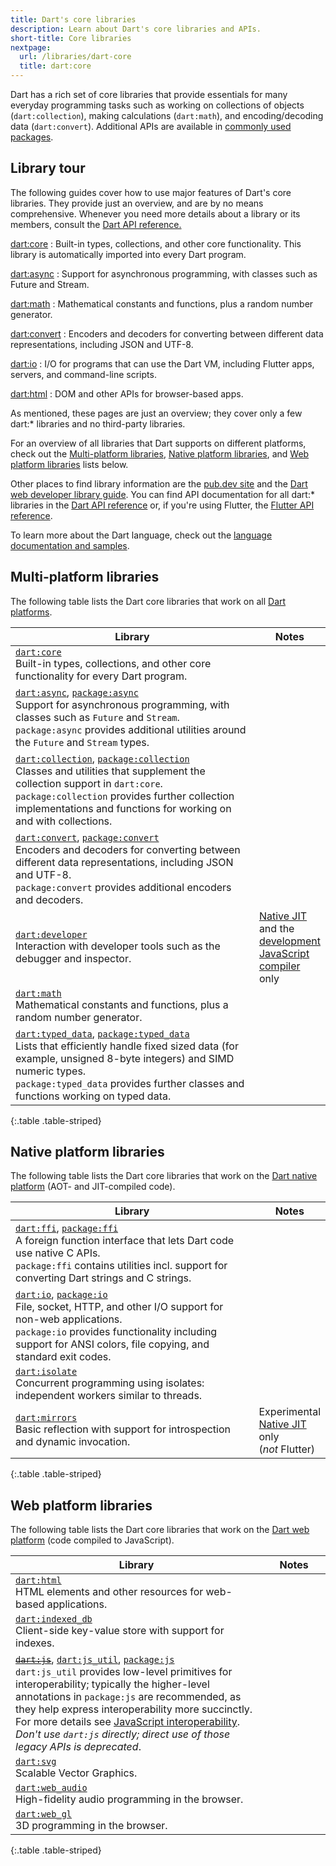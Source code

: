 ```yaml
---
title: Dart's core libraries
description: Learn about Dart's core libraries and APIs.
short-title: Core libraries
nextpage:
  url: /libraries/dart-core
  title: dart:core
---
```


<style>
  th:first-child {
    width: 80%;
  }
</style>

Dart has a rich set of core libraries that provide essentials for many everyday
programming tasks such as 
working on collections of objects (`dart:collection`), 
making calculations (`dart:math`), 
and encoding/decoding data (`dart:convert`). 
Additional APIs are available in
[commonly used packages](/resources/useful-packages).

## Library tour

The following guides cover how to use major features of Dart's core libraries.
They provide just an overview, and are by no means comprehensive.
Whenever you need more details about a library or its members,
consult the [Dart API reference.][Dart API]

[dart:core](/libraries/dart-core)
: Built-in types, collections, and other core functionality.
  This library is automatically imported into every Dart program.

[dart:async](/libraries/dart-async)
: Support for asynchronous programming, with classes such as Future and Stream.

[dart:math](/libraries/dart-math)
: Mathematical constants and functions, plus a random number generator.

[dart:convert](/libraries/dart-convert)
: Encoders and decoders for converting between different data representations,
  including JSON and UTF-8.

[dart:io](/libraries/dart-io)
: I/O for programs that can use the Dart VM,
  including Flutter apps, servers, and command-line scripts.

[dart:html](/libraries/dart-html)
: DOM and other APIs for browser-based apps.


As mentioned, these pages are just an overview;
they cover only a few dart:* libraries
and no third-party libraries.

For an overview of all libraries that Dart supports on different platforms,
check out the [Multi-platform libraries](#multi-platform-libraries),
[Native platform libraries](#native-platform-libraries), and
[Web platform libraries](#web-platform-libraries) lists below.

Other places to find library information are the
[pub.dev site]({{site.pub}}) and the
[Dart web developer library guide][webdev libraries].
You can find API documentation for all dart:* libraries in the
[Dart API reference][Dart API] or, if you're using Flutter,
the [Flutter API reference][api-flutter].

To learn more about the Dart language,
check out the [language documentation and samples](/language).

[Dart API]: {{site.dart-api}}/{{site.sdkInfo.channel}}
[webdev libraries]: /web/libraries
[api-flutter]: {{site.flutter-api}}

## Multi-platform libraries

The following table lists the Dart core libraries that work on all
[Dart platforms](/overview#platform).

| Library                                       | Notes                         |
|-----------------------------------------------|-------------------------------|
| [`dart:core`][dart-core]<br>Built-in types, collections, and other core functionality for every Dart program. | |
| [`dart:async`][dart-async], [`package:async`][package-async]<br>Support for asynchronous programming, with classes such as `Future` and `Stream`.<br>`package:async` provides additional utilities around the `Future` and `Stream` types. | |
| [`dart:collection`][dart-collection], [`package:collection`][package-collection]<br>Classes and utilities that supplement the collection support in `dart:core`.<br>`package:collection` provides further collection implementations and functions for working on and with collections. | |
| [`dart:convert`][dart-convert], [`package:convert`][package-convert]<br>Encoders and decoders for converting between different data representations, including JSON and UTF-8.<br>`package:convert` provides additional encoders and decoders. ||
| [`dart:developer`][dart-developer]<br>Interaction with developer tools such as the debugger and inspector. | [Native JIT][jit] and the [development JavaScript compiler][] only |
| [`dart:math`][dart-math]<br>Mathematical constants and functions, plus a random number generator. | |
| [`dart:typed_data`][dart-typed_data], [`package:typed_data`][package-typed_data]<br>Lists that efficiently handle fixed sized data (for example, unsigned 8-byte integers) and SIMD numeric types.<br>`package:typed_data` provides further classes and functions working on typed data. | |

{:.table .table-striped}

## Native platform libraries

The following table lists the Dart core libraries that work on the
[Dart native platform](/overview#native-platform) (AOT- and JIT-compiled code).

| Library                                       | Notes                         |
|-----------------------------------------------|-------------------------------|
| [`dart:ffi`][dart-ffi], [`package:ffi`][package-ffi]<br>A foreign function interface that lets Dart code use native C APIs.<br>`package:ffi` contains utilities incl. support for converting Dart strings and C strings. | |
| [`dart:io`][dart-io], [`package:io`][package-io]<br>File, socket, HTTP, and other I/O support for non-web applications.<br>`package:io` provides functionality including support for ANSI colors, file copying, and standard exit codes. | |
| [`dart:isolate`][dart-isolate]<br> Concurrent programming using isolates: independent workers similar to threads. | |
| [`dart:mirrors`][dart-mirrors]<br> Basic reflection with support for introspection and dynamic invocation. | Experimental<br>[Native JIT][jit] only (_not_&nbsp;Flutter) |

{:.table .table-striped}

## Web platform libraries

The following table lists the Dart core libraries that work on the
[Dart web platform](/overview#web-platform) (code compiled to JavaScript).

| Library                                                                                                                                                                                                                                                                                                                                                                                                                           | Notes                         |
|-----------------------------------------------------------------------------------------------------------------------------------------------------------------------------------------------------------------------------------------------------------------------------------------------------------------------------------------------------------------------------------------------------------------------------------|-------------------------------|
| [`dart:html`][dart-html]<br>HTML elements and other resources for web-based applications.                                                                                                                                                                                                                                                                                                                                         | |
| [`dart:indexed_db`][dart-indexed_db]<br>Client-side key-value store with support for indexes.                                                                                                                                                                                                                                                                                                                                     | |
| ~~[`dart:js`][dart-js]~~, [`dart:js_util`][dart-js_util], [`package:js`][package-js]<br>`dart:js_util` provides low-level primitives for interoperability; typically the higher-level annotations in `package:js` are recommended, as they help express interoperability more succinctly. For more details see [JavaScript interoperability][].<br>_Don't use `dart:js` directly; direct use of those legacy APIs is deprecated_. | |
| [`dart:svg`][dart-svg]<br>Scalable Vector Graphics.                                                                                                                                                                                                                                                                                                                                                                               | |
| [`dart:web_audio`][dart-web_audio]<br>High-fidelity audio programming in the browser.                                                                                                                                                                                                                                                                                                                                             | |
| [`dart:web_gl`][dart-web_gl]<br>3D programming in the browser.                                                                                                                                                                                                                                                                                                                                                                    | |

{:.table .table-striped}


<!---
Multi-platform libraries
-->
[dart-core]: {{site.dart-api}}/{{site.sdkInfo.channel}}/dart-core/dart-core-library.html
[dart-async]: {{site.dart-api}}/{{site.sdkInfo.channel}}/dart-async/dart-async-library.html
[package-async]: {{site.pub-pkg}}/async
[dart-collection]: {{site.dart-api}}/{{site.sdkInfo.channel}}/dart-collection/dart-collection-library.html
[package-collection]: {{site.pub-pkg}}/collection
[dart-convert]: {{site.dart-api}}/{{site.sdkInfo.channel}}/dart-convert/dart-convert-library.html
[package-convert]: {{site.pub-pkg}}/convert
[dart-developer]: {{site.dart-api}}/{{site.sdkInfo.channel}}/dart-developer/dart-developer-library.html
[dart-math]: {{site.dart-api}}/{{site.sdkInfo.channel}}/dart-math/dart-math-library.html
[dart-typed_data]: {{site.dart-api}}/{{site.sdkInfo.channel}}/dart-typed_data/dart-typed_data-library.html
[package-typed_data]: {{site.pub-pkg}}/typed_data

<!---
Native platform libraries
-->
[dart-ffi]: {{site.dart-api}}/{{site.sdkInfo.channel}}/dart-ffi/dart-ffi-library.html
[package-ffi]: {{site.pub-pkg}}/ffi
[dart-io]: {{site.dart-api}}/{{site.sdkInfo.channel}}/dart-io/dart-io-library.html
[package-io]: {{site.pub-pkg}}/io
[dart-isolate]: {{site.dart-api}}/{{site.sdkInfo.channel}}/dart-isolate/dart-isolate-library.html
[dart-mirrors]: {{site.dart-api}}/{{site.sdkInfo.channel}}/dart-mirrors/dart-mirrors-library.html

<!---
Web platform libraries
-->
[dart-html]: {{site.dart-api}}/{{site.sdkInfo.channel}}/dart-html/dart-html-library.html
[dart-indexed_db]: {{site.dart-api}}/{{site.sdkInfo.channel}}/dart-indexed_db/dart-indexed_db-library.html
[dart-js]: {{site.dart-api}}/{{site.sdkInfo.channel}}/dart-js/dart-js-library.html
[package-js]: {{site.pub-pkg}}/js
[dart-js_util]: {{site.dart-api}}/{{site.sdkInfo.channel}}/dart-js_util/dart-js_util-library.html
[dart-svg]: {{site.dart-api}}/{{site.sdkInfo.channel}}/dart-svg/dart-svg-library.html
[dart-web_audio]: {{site.dart-api}}/{{site.sdkInfo.channel}}/dart-web_audio/dart-web_audio-library.html
[dart-web_gl]: {{site.dart-api}}/{{site.sdkInfo.channel}}/dart-web_gl/dart-web_gl-library.html

<!---
Misc
-->
[development JavaScript compiler]: /tools/webdev#serve
[jit]: /overview#native-platform
[JavaScript interoperability]: /interop/js-interop
